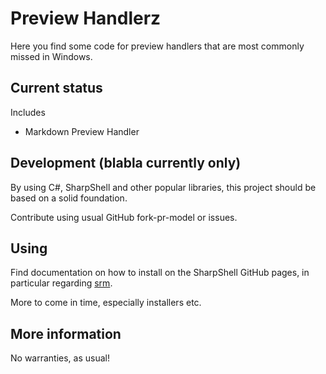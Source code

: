 ﻿# Preview Handlerz

Here you find some code for preview handlers that are most commonly missed in Windows.

## Current status

Includes
* Markdown Preview Handler

## Development (blabla currently only)

By using C#, SharpShell and other popular libraries, this project should be based on a solid foundation.

Contribute using usual GitHub fork-pr-model or issues.

## Using

Find documentation on how to install on the SharpShell GitHub pages, in particular regarding [srm].

More to come in time, especially installers etc.

## More information

No warranties, as usual!

[srm]: https://github.com/dwmkerr/sharpshell/wiki/srm:-Server-Registration-Manager